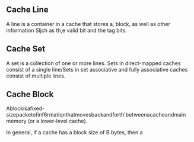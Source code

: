 ## Cache Line

A line is a container in a cache that stores a, block, as well as other information Sljch as th,e valid bit and the tag bits.

## Cache Set

A set is a collection of one or more lines. Sets in direct-mapped caches consist of a single line/Sets in set associative and fully associative caches consist of multiple lines.

## Cache Block

Ablockisafixed-sizepacketofinf6rmatiqnthatmovesbackandforth'betweenacacheandmain memory (or a lower-level cache).



In general, if a cache has a block size of B bytes, then a 